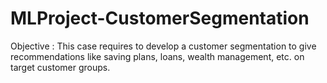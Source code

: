 # MLProject-CustomerSegmentation

Objective :
This case requires to develop a customer segmentation to give recommendations like saving plans, loans, wealth management, etc. on target customer groups. 
